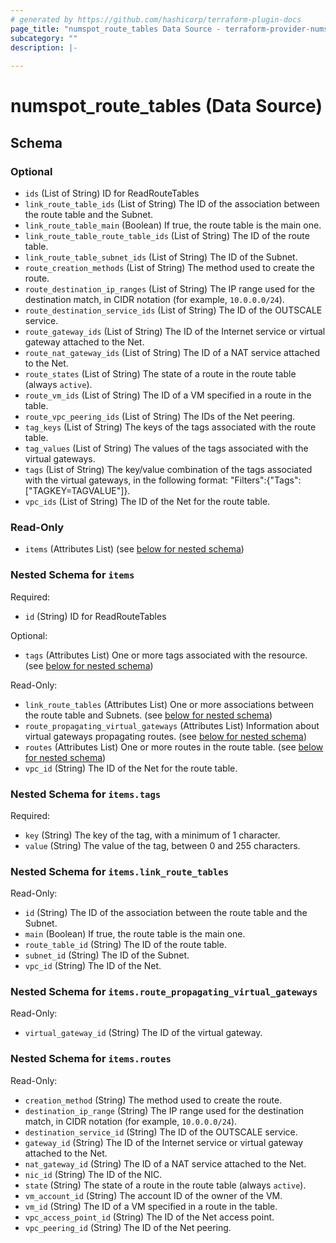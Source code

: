 ```yaml
---
# generated by https://github.com/hashicorp/terraform-plugin-docs
page_title: "numspot_route_tables Data Source - terraform-provider-numspot"
subcategory: ""
description: |-
  
---
```


# numspot_route_tables (Data Source)





<!-- schema generated by tfplugindocs -->
## Schema

### Optional

- `ids` (List of String) ID for ReadRouteTables
- `link_route_table_ids` (List of String) The ID of the association between the route table and the Subnet.
- `link_route_table_main` (Boolean) If true, the route table is the main one.
- `link_route_table_route_table_ids` (List of String) The ID of the route table.
- `link_route_table_subnet_ids` (List of String) The ID of the Subnet.
- `route_creation_methods` (List of String) The method used to create the route.
- `route_destination_ip_ranges` (List of String) The IP range used for the destination match, in CIDR notation (for example, `10.0.0.0/24`).
- `route_destination_service_ids` (List of String) The ID of the OUTSCALE service.
- `route_gateway_ids` (List of String) The ID of the Internet service or virtual gateway attached to the Net.
- `route_nat_gateway_ids` (List of String) The ID of a NAT service attached to the Net.
- `route_states` (List of String) The state of a route in the route table (always `active`).
- `route_vm_ids` (List of String) The ID of a VM specified in a route in the table.
- `route_vpc_peering_ids` (List of String) The IDs of the Net peering.
- `tag_keys` (List of String) The keys of the tags associated with the route table.
- `tag_values` (List of String) The values of the tags associated with the virtual gateways.
- `tags` (List of String) The key/value combination of the tags associated with the virtual gateways, in the following format: "Filters":{"Tags":["TAGKEY=TAGVALUE"]}.
- `vpc_ids` (List of String) The ID of the Net for the route table.

### Read-Only

- `items` (Attributes List) (see [below for nested schema](#nestedatt--items))

<a id="nestedatt--items"></a>
### Nested Schema for `items`

Required:

- `id` (String) ID for ReadRouteTables

Optional:

- `tags` (Attributes List) One or more tags associated with the resource. (see [below for nested schema](#nestedatt--items--tags))

Read-Only:

- `link_route_tables` (Attributes List) One or more associations between the route table and Subnets. (see [below for nested schema](#nestedatt--items--link_route_tables))
- `route_propagating_virtual_gateways` (Attributes List) Information about virtual gateways propagating routes. (see [below for nested schema](#nestedatt--items--route_propagating_virtual_gateways))
- `routes` (Attributes List) One or more routes in the route table. (see [below for nested schema](#nestedatt--items--routes))
- `vpc_id` (String) The ID of the Net for the route table.

<a id="nestedatt--items--tags"></a>
### Nested Schema for `items.tags`

Required:

- `key` (String) The key of the tag, with a minimum of 1 character.
- `value` (String) The value of the tag, between 0 and 255 characters.


<a id="nestedatt--items--link_route_tables"></a>
### Nested Schema for `items.link_route_tables`

Read-Only:

- `id` (String) The ID of the association between the route table and the Subnet.
- `main` (Boolean) If true, the route table is the main one.
- `route_table_id` (String) The ID of the route table.
- `subnet_id` (String) The ID of the Subnet.
- `vpc_id` (String) The ID of the Net.


<a id="nestedatt--items--route_propagating_virtual_gateways"></a>
### Nested Schema for `items.route_propagating_virtual_gateways`

Read-Only:

- `virtual_gateway_id` (String) The ID of the virtual gateway.


<a id="nestedatt--items--routes"></a>
### Nested Schema for `items.routes`

Read-Only:

- `creation_method` (String) The method used to create the route.
- `destination_ip_range` (String) The IP range used for the destination match, in CIDR notation (for example, `10.0.0.0/24`).
- `destination_service_id` (String) The ID of the OUTSCALE service.
- `gateway_id` (String) The ID of the Internet service or virtual gateway attached to the Net.
- `nat_gateway_id` (String) The ID of a NAT service attached to the Net.
- `nic_id` (String) The ID of the NIC.
- `state` (String) The state of a route in the route table (always `active`).
- `vm_account_id` (String) The account ID of the owner of the VM.
- `vm_id` (String) The ID of a VM specified in a route in the table.
- `vpc_access_point_id` (String) The ID of the Net access point.
- `vpc_peering_id` (String) The ID of the Net peering.
